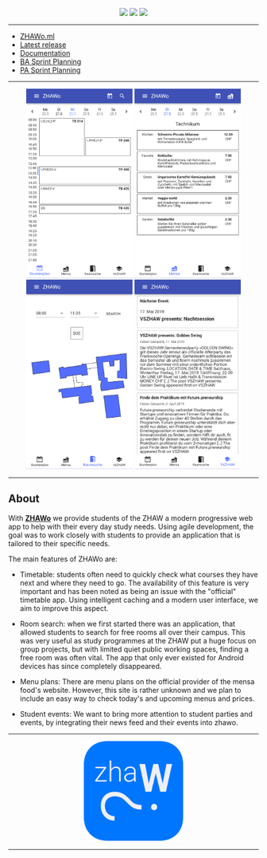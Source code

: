 <p align="center">
<a href="https://travis-ci.org/zhaw-timetable/zhawo" target="_blank"><img src="https://travis-ci.org/zhaw-timetable/zhawo.svg?branch=master" /></a>
<a href="https://codecov.io/gh/zhaw-timetable/zhawo" target="_blank"><img src="https://codecov.io/gh/zhaw-timetable/zhawo/branch/master/graph/badge.svg" /></a>
<a href="https://github.com/prettier/prettier" target="_blank"><img src="https://img.shields.io/badge/code_style-prettier-ff69b4.svg" /></a>
</p>

<hr>


- [ZHAWo.ml](https://zhawo.ml)
- [Latest release](https://github.com/zhaw-timetable/zhawo/releases/tag/v1)
- [Documentation](https://github.com/zhaw-timetable/zhawo/wiki)
- [BA Sprint Planning](https://github.com/zhaw-timetable/zhawo/wiki/Workflow%3A-Sprint-Planning-BA) 
- [PA Sprint Planning](https://github.com/zhaw-timetable/zhawo/wiki/Workflow%3A-Sprint-Planning-PA)

<hr>

<p align="center"><img src="docs/latex/BA/screenshots_raw/screen_timetable_day.png?raw=true" height="380"  /> <img src="docs/latex/BA/screenshots_raw/screen_mensa_menu.png?raw=true" height="380"  /> <img src="docs/latex/BA/screenshots_raw/screen_rooms_blue.png?raw=true" height="380"  /> <img src="docs/latex/BA/screenshots_raw/screen_vszhaw_feed.png?raw=true" height="380"  /></p>

<hr>

## About

With [**ZHAWo**](https://zhawo.ml) we provide students of the ZHAW a modern progressive web app to help with their every day study needs. Using agile development, the goal was to work closely with students to provide an application that is tailored to their specific needs.

The main features of ZHAWo are:

- Timetable: students often need to quickly check what courses they have next and where they need to go. The availability of this feature is very important and has been noted as being an issue with the "official" timetable app. Using intelligent caching and a modern user interface, we aim to improve this aspect.

- Room search: when we first started there was an application, that allowed students to search for free rooms all over their campus. This was very useful as study programmes at the ZHAW put a huge focus on group projects, but with limited quiet public working spaces, finding a free room was often vital. The app that only ever existed for Android devices has since completely disappeared.

- Menu plans: There are menu plans on the official provider of the mensa food's website. However, this site is rather unknown and we plan to include an easy way to check today's and upcoming menus and prices.

- Student events: We want to bring more attention to student parties and events, by integrating their news feed and their events into zhawo.

<hr>

<p align="center">
<a href="https://zhawo.ml" target="_blank"><img src="docs/assets/zhawoLogo.png?raw=true" height="200" width="200" /></a>
</p>

<hr>
